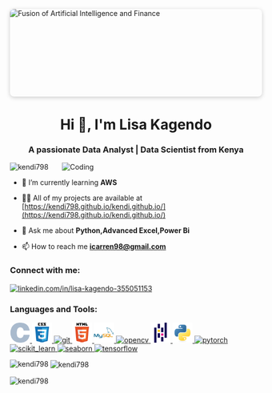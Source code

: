 <div style="width: 100%; height: 175px; overflow: hidden; border-radius: 8px; box-shadow: 0 2px 8px rgba(0,0,0,0.2);">
  <img 
    src="ai-robotic-arm-interacting-with-data-visualization.jpg" 
    alt="Fusion of Artificial Intelligence and Finance" 
    style="width: 100%; height: 100%; object-fit: cover;" 
  >
</div>
<h1 align="center">Hi 👋, I'm Lisa Kagendo</h1>
<h3 align="center">A passionate Data Analyst | Data Scientist from Kenya</h3>
<img src="https://cdn.dribbble.com/users/1016670/screenshots/2508353/too-much-thinking.gif" alt="Coding" width="400" align="right">


<p align="left"> <img src="https://komarev.com/ghpvc/?username=kendi798&label=Profile%20views&color=0e75b6&style=flat" alt="kendi798" /> </p>

- 🌱 I’m currently learning **AWS**

- 👨‍💻 All of my projects are available at [https://kendi798.github.io/kendi.github.io/](https://kendi798.github.io/kendi.github.io/)

- 💬 Ask me about **Python,Advanced Excel,Power Bi**

- 📫 How to reach me **icarren98@gmail.com**

<h3 align="left">Connect with me:</h3>
<p align="left">
<a href="https://linkedin.com/in/linkedin.com/in/lisa-kagendo-355051153" target="blank"><img align="center" src="https://raw.githubusercontent.com/rahuldkjain/github-profile-readme-generator/master/src/images/icons/Social/linked-in-alt.svg" alt="linkedin.com/in/lisa-kagendo-355051153" height="30" width="40" /></a>
</p>

<h3 align="left">Languages and Tools:</h3>
<p align="left"> <a href="https://www.cprogramming.com/" target="_blank" rel="noreferrer"> <img src="https://raw.githubusercontent.com/devicons/devicon/master/icons/c/c-original.svg" alt="c" width="40" height="40"/> </a> <a href="https://www.w3schools.com/css/" target="_blank" rel="noreferrer"> <img src="https://raw.githubusercontent.com/devicons/devicon/master/icons/css3/css3-original-wordmark.svg" alt="css3" width="40" height="40"/> </a> <a href="https://git-scm.com/" target="_blank" rel="noreferrer"> <img src="https://www.vectorlogo.zone/logos/git-scm/git-scm-icon.svg" alt="git" width="40" height="40"/> </a> <a href="https://www.w3.org/html/" target="_blank" rel="noreferrer"> <img src="https://raw.githubusercontent.com/devicons/devicon/master/icons/html5/html5-original-wordmark.svg" alt="html5" width="40" height="40"/> </a> <a href="https://www.mysql.com/" target="_blank" rel="noreferrer"> <img src="https://raw.githubusercontent.com/devicons/devicon/master/icons/mysql/mysql-original-wordmark.svg" alt="mysql" width="40" height="40"/> </a> <a href="https://opencv.org/" target="_blank" rel="noreferrer"> <img src="https://www.vectorlogo.zone/logos/opencv/opencv-icon.svg" alt="opencv" width="40" height="40"/> </a> <a href="https://pandas.pydata.org/" target="_blank" rel="noreferrer"> <img src="https://raw.githubusercontent.com/devicons/devicon/2ae2a900d2f041da66e950e4d48052658d850630/icons/pandas/pandas-original.svg" alt="pandas" width="40" height="40"/> </a> <a href="https://www.python.org" target="_blank" rel="noreferrer"> <img src="https://raw.githubusercontent.com/devicons/devicon/master/icons/python/python-original.svg" alt="python" width="40" height="40"/> </a> <a href="https://pytorch.org/" target="_blank" rel="noreferrer"> <img src="https://www.vectorlogo.zone/logos/pytorch/pytorch-icon.svg" alt="pytorch" width="40" height="40"/> </a> <a href="https://scikit-learn.org/" target="_blank" rel="noreferrer"> <img src="https://upload.wikimedia.org/wikipedia/commons/0/05/Scikit_learn_logo_small.svg" alt="scikit_learn" width="40" height="40"/> </a> <a href="https://seaborn.pydata.org/" target="_blank" rel="noreferrer"> <img src="https://seaborn.pydata.org/_images/logo-mark-lightbg.svg" alt="seaborn" width="40" height="40"/> </a> <a href="https://www.tensorflow.org" target="_blank" rel="noreferrer"> <img src="https://www.vectorlogo.zone/logos/tensorflow/tensorflow-icon.svg" alt="tensorflow" width="40" height="40"/> </a> </p>

<p><img align="left" src="https://github-readme-stats.vercel.app/api/top-langs?username=kendi798&show_icons=true&locale=en&layout=compact" alt="kendi798" /></p>

<p>&nbsp;<img align="center" src="https://github-readme-stats.vercel.app/api?username=kendi798&show_icons=true&locale=en" alt="kendi798" /></p>

<p><img align="center" src="https://github-readme-streak-stats.herokuapp.com/?user=kendi798&" alt="kendi798" /></p>
